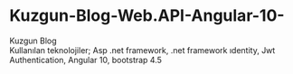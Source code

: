 # Kuzgun-Blog-Web.API-Angular-10-
Kuzgun Blog  
Kullanılan teknolojiler;
Asp .net framework, .net framework ıdentity, Jwt Authentication, Angular 10, bootstrap 4.5

